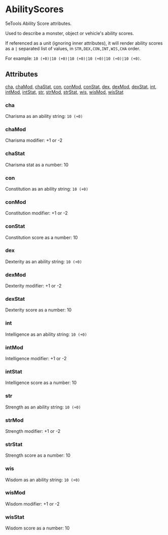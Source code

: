 # AbilityScores

5eTools Ability Score attributes.

Used to describe a monster, object or vehicle's ability scores.

If referenced as a unit (ignoring inner attributes), it will render ability scores as
a `|` separated list of values, in `STR,DEX,CON,INT,WIS,CHA` order.

For example:
`10 (+0)|10 (+0)|10 (+0)|10 (+0)|10 (+0)|10 (+0)`.

## Attributes

[cha](#cha), [chaMod](#chamod), [chaStat](#chastat), [con](#con), [conMod](#conmod), [conStat](#constat), [dex](#dex), [dexMod](#dexmod), [dexStat](#dexstat), [int](#int), [intMod](#intmod), [intStat](#intstat), [str](#str), [strMod](#strmod), [strStat](#strstat), [wis](#wis), [wisMod](#wismod), [wisStat](#wisstat)

### cha

Charisma as an ability string: `10 (+0)`

### chaMod

Charisma modifier: +1 or -2

### chaStat

Charisma stat as a number: 10

### con

Constitution as an ability string: `10 (+0)`

### conMod

Constitution modifier: +1 or -2

### conStat

Constitution score as a number: 10

### dex

Dexterity as an ability string: `10 (+0)`

### dexMod

Dexterity modifier: +1 or -2

### dexStat

Dexterity score as a number: 10

### int

Intelligence as an ability string: `10 (+0)`

### intMod

Intelligence modifier: +1 or -2

### intStat

Intelligence score as a number: 10

### str

Strength as an ability string: `10 (+0)`

### strMod

Strength modifier: +1 or -2

### strStat

Strength score as a number: 10

### wis

Wisdom as an ability string: `10 (+0)`

### wisMod

Wisdom modifier: +1 or -2

### wisStat

Wisdom score as a number: 10
